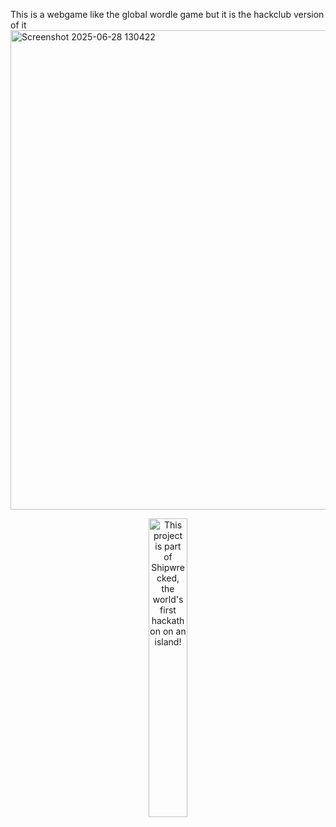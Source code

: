 This is a webgame like the global wordle game but it is the hackclub version of it
<img width="1365" height="767" alt="Screenshot 2025-06-28 130422" src="https://github.com/user-attachments/assets/478eb3f7-01d2-472a-bb5c-b2864ab139f0" />



<div align="center">
  <a href="https://shipwrecked.hackclub.com/?t=ghrm" target="_blank">
    <img src="https://hc-cdn.hel1.your-objectstorage.com/s/v3/739361f1d440b17fc9e2f74e49fc185d86cbec14_badge.png" 
         alt="This project is part of Shipwrecked, the world's first hackathon on an island!" 
         style="width: 35%;">
  </a>
</div>
